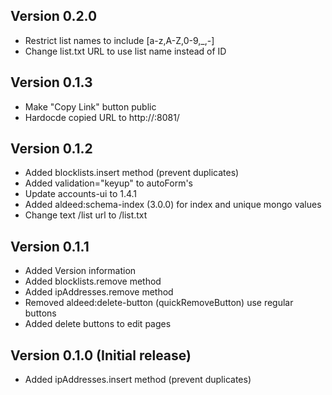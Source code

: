 ## Version 0.2.0

- Restrict list names to include [a-z,A-Z,0-9,_,-]
- Change list.txt URL to use list name instead of ID

## Version 0.1.3

- Make "Copy Link" button public
- Hardocde copied URL to http://<HOSTNAME>:8081/<PATH>

## Version 0.1.2

- Added blocklists.insert method (prevent duplicates)
- Added validation="keyup" to autoForm's
- Update accounts-ui to 1.4.1
- Added aldeed:schema-index (3.0.0) for index and unique mongo values
- Change text /list url to /list.txt

## Version 0.1.1

- Added Version information
- Added blocklists.remove method
- Added ipAddresses.remove method
- Removed aldeed:delete-button (quickRemoveButton) use regular buttons
- Added delete buttons to edit pages

## Version 0.1.0 (Initial release)

- Added ipAddresses.insert method (prevent duplicates)
